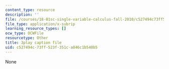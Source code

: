 ```yaml
---
content_type: resource
description: ''
file: /courses/18-01sc-single-variable-calculus-fall-2010/c527494c73ff523f351ca846c1b540b5_4Q37iOyBq44.srt
file_type: application/x-subrip
learning_resource_types: []
ocw_type: OCWFile
resourcetype: Other
title: 3play caption file
uid: c527494c-73ff-523f-351c-a846c1b540b5
---
```

None

